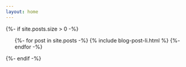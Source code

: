 ```yaml
---
layout: home
---
```


<div>
  {%- if site.posts.size > 0 -%}
  <ul class="post-list">
    {%- for post in site.posts -%}
    {% include blog-post-li.html %}
    {%- endfor -%}
  </ul>
  {%- endif -%}
</div>